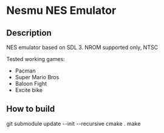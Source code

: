 # Nesmu NES Emulator

## Description
NES emulator based on SDL 3.
NROM supported only, NTSC

Tested working games:
- Pacman
- Super Mario Bros
- Baloon Fight
- Excite bike

## How to build
git submodule update --init --recursive
cmake .
make